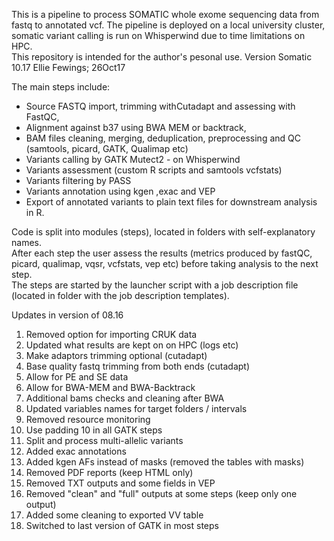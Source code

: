 This is a pipeline to process SOMATIC whole exome sequencing data from fastq to annotated vcf. 
The pipeline is deployed on a local university cluster, somatic variant calling is run on Whisperwind due to time limitations on HPC.  
This repository is intended for the author's pesonal use. 
Version Somatic 10.17
Ellie Fewings; 26Oct17

The main steps include:
- Source FASTQ import, trimming withCutadapt and assessing with FastQC, 
- Alignment against b37 using BWA MEM or backtrack,
- BAM files cleaning, merging, deduplication, preprocessing and QC (samtools, picard, GATK, Qualimap etc)
- Variants calling by GATK Mutect2 - on Whisperwind 
- Variants assessment (custom R scripts and samtools vcfstats) 
- Variants filtering by PASS
- Variants annotation using kgen ,exac and VEP
- Export of annotated variants to plain text files for downstream analysis in R.

Code is split into modules (steps), located in folders with self-explanatory names.  
After each step the user assess the results (metrics produced by fastQC, picard, qualimap, 
vqsr, vcfstats, vep etc) before taking analysis to the next step.   
The steps are started by the launcher script with a job description file (located in 
folder with the job description templates).  

Updates in version of 08.16

1) Removed option for importing CRUK data
2) Updated what results are kept on on HPC (logs etc)
3) Make adaptors trimming optional (cutadapt)
4) Base quality fastq trimming from both ends (cutadapt)  
5) Allow for PE and SE data
6) Allow for BWA-MEM and BWA-Backtrack
7) Additional bams checks and cleaning after BWA 
8) Updated variables names for target folders / intervals
9) Removed resource monitoring
10) Use padding 10 in all GATK steps
11) Split and process multi-allelic variants
12) Added exac annotations
13) Added kgen AFs instead of masks (removed the tables with masks)
14) Removed PDF reports (keep HTML only)
15) Removed TXT outputs and some fields in VEP
16) Removed "clean" and "full" outputs at some steps (keep only one output)
17) Added some cleaning to exported VV table
18) Switched to last version of GATK in most steps
